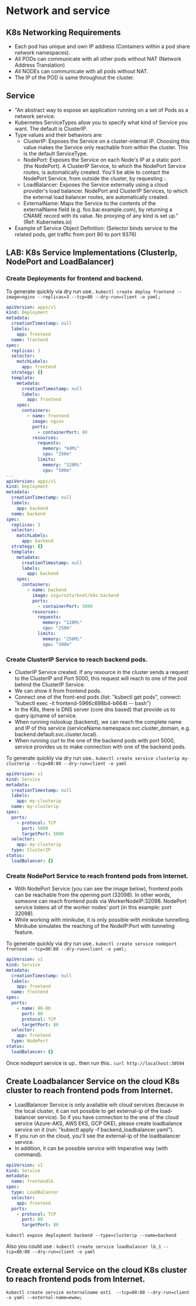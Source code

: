 # Network and service

## K8s Networking Requirements

- Each pod has unique and own IP address (Containers within a pod share network namespaces).
- All PODs can communicate with all other pods without NAT (Network Address Translation)
- All NODEs can communicate with all pods without NAT.
- The IP of the POD is same throughout the cluster.

## Service

- "An abstract way to expose an application running on a set of Pods as a network service.
- Kubernetes ServiceTypes allow you to specify what kind of Service you want. The default is ClusterIP.
- Type values and their behaviors are:
  - ClusterIP: Exposes the Service on a cluster-internal IP. Choosing this value makes the Service only reachable from within the cluster. This is the default ServiceType.
  - NodePort: Exposes the Service on each Node's IP at a static port (the NodePort). A ClusterIP Service, to which the NodePort Service routes, is automatically created. You'll be able to contact the NodePort Service, from outside the cluster, by requesting :.
  - LoadBalancer: Exposes the Service externally using a cloud provider's load balancer. NodePort and ClusterIP Services, to which the external load balancer routes, are automatically created.
  - ExternalName: Maps the Service to the contents of the externalName field (e.g. foo.bar.example.com), by returning a CNAME record with its value. No proxying of any kind is set up." (Ref: Kubernetes.io)
- Example of Service Object Definition: (Selector binds service to the related pods, get traffic from port 80 to port 9376)

## LAB: K8s Service Implementations (ClusterIp, NodePort and LoadBalancer)

### Create Deployments for frontend and backend.

To generate quickly via dry run use.. `kubectl create deploy frontend --image=nginx --replicas=3 --tcp=80 --dry-run=client -o yaml;`

```yml
apiVersion: apps/v1
kind: Deployment
metadata:
  creationTimestamp: null
  labels:
    app: frontend
  name: frontend
spec:
  replicas: 3
  selector:
    matchLabels:
      app: frontend
  strategy: {}
  template:
    metadata:
      creationTimestamp: null
      labels:
        app: frontend
    spec:
      containers:
        - name: frontend
          image: nginx
          ports:
            - containerPort: 80
          resources:
            requests:
              memory: "64Mi"
              cpu: "250m"
            limits:
              memory: "128Mi"
              cpu: "500m"
---
apiVersion: apps/v1
kind: Deployment
metadata:
  creationTimestamp: null
  labels:
    app: backend
  name: backend
spec:
  replicas: 3
  selector:
    matchLabels:
      app: backend
  strategy: {}
  template:
    metadata:
      creationTimestamp: null
      labels:
        app: backend
    spec:
      containers:
        - name: backend
          image: ozgurozturknet/k8s:backend
          ports:
            - containerPort: 5000
          resources:
            requests:
              memory: "128Mi"
              cpu: "250m"
            limits:
              memory: "256Mi"
              cpu: "500m"
```

### Create ClusterIP Service to reach backend pods.

- ClusterIP Service created. If any resource in the cluster sends a request to the ClusterIP and Port 5000, this request will reach to one of the pod behind the ClusterIP Service.
- We can show it from frontend pods.
- Connect one of the front-end pods (list: "kubectl get pods", connect: "kubectl exec -it frontend-5966c698b4-b664t -- bash")
- In the K8s, there is DNS server (core dns based) that provide us to query ip/name of service.
- When running nslookup (backend), we can reach the complete name and IP of this service (serviceName.namespace.svc.cluster_domain, e.g. backend.default.svc.cluster.local).
- When running curl to the one of the backend pods with port 5000, service provides us to make connection with one of the backend pods.

To generate quickly via dry run use.. `kubectl create service clusterip my-clusterip --tcp=80:80 --dry-run=client -o yaml`

```yml
apiVersion: v1
kind: Service
metadata:
  creationTimestamp: null
  labels:
    app: my-clusterip
  name: my-clusterip
spec:
  ports:
    - protocol: TCP
      port: 5000
      targetPort: 5000
  selector:
    app: my-clusterip
  type: ClusterIP
status:
  loadBalancer: {}
```

### Create NodePort Service to reach frontend pods from Internet.

- With NodePort Service (you can see the image below), frontend pods can be reachable from the opening port (32098). In other words, someone can reach frontend pods via WorkerNodeIP:32098. NodePort service listens all of the worker nodes' port (in this example: port 32098).
- While working with minikube, it is only possible with minikube tunnelling. Minikube simulates the reaching of the NodeIP:Port with tunneling feature.

To generate quickly via dry run use.. `kubectl create service nodeport frontend --tcp=80:80 --dry-run=client -o yaml;`

```yml
apiVersion: v1
kind: Service
metadata:
  creationTimestamp: null
  labels:
    app: frontend
  name: frontend
spec:
  ports:
    - name: 80-80
      port: 80
      protocol: TCP
      targetPort: 80
  selector:
    app: frontend
  type: NodePort
status:
  loadBalancer: {}
```

Once nodeport service is up.. then run this.. `curl http://localhost:30594`

## Create Loadbalancer Service on the cloud K8s cluster to reach frontend pods from Internet.

- LoadBalancer Service is only available wih cloud services (because in the local cluster, it can not possible to get external-ip of the load-balancer service). So if you have connection to the one of the cloud service (Azure-AKS, AWS EKS, GCP GKE), please create loadbalance service on it (run: "kubectl apply -f backend_loadbalancer.yaml").
- If you run on the cloud, you'll see the external-ip of the loadbalancer service.
- In addition, it can be possible service with Imperative way (with command).

```yml
apiVersion: v1
kind: Service
metadata:
  name: frontendlb
spec:
  type: LoadBalancer
  selector:
    app: frontend
  ports:
    - protocol: TCP
      port: 80
      targetPort: 80
```

`kubectl expose deployment backend --type=clusterip --name=backend`

Also you could use :  `kubectl create service loadbalancer lb_1 --tcp=80:80 --dry-run=client -o yaml`

## Create external Service on the cloud K8s cluster to reach frontend pods from Internet.

`kubectl create service externalname ext1  --tcp=80:80 --dry-run=client -o yaml --external-name=ewew;`
